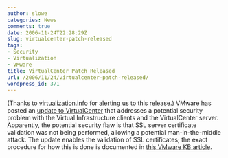 ```yaml
---
author: slowe
categories: News
comments: true
date: 2006-11-24T22:28:29Z
slug: virtualcenter-patch-released
tags:
- Security
- Virtualization
- VMware
title: VirtualCenter Patch Released
url: /2006/11/24/virtualcenter-patch-released/
wordpress_id: 371
---
```


(Thanks to [virtualization.info](http://www.virtualization.info/) for [alerting us](http://www.virtualization.info/2006/11/security-vmware-virtualcenter-client.html) to this release.) VMware has posted an [update to VirtualCenter](http://www.vmware.com/download/vi/vc-201-200611-patch.html) that addresses a potential security problem with the Virtual Infrastructure clients and the VirtualCenter server. Apparently, the potential security flaw is that SSL server certificate validation was not being performed, allowing a potential man-in-the-middle attack. The update enables the validation of SSL certificates; the exact procedure for how this is done is documented in [this VMware KB article](http://kb.vmware.com/kb/4646606).
